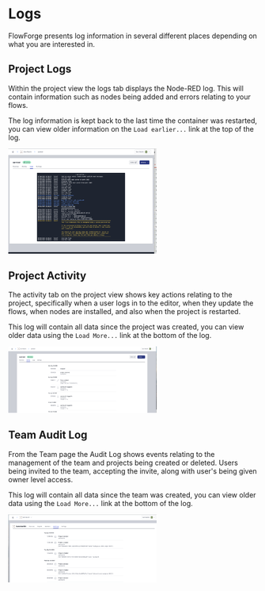 # Logs

FlowForge presents log information in several different places depending on what you are interested in.

## Project Logs

Within the project view the logs tab displays the Node-RED log. This will contain information such as nodes being added and errors relating to your flows.

The log information is kept back to the last time the container was restarted, you can view older information on the `Load earlier...` link at the top of the log.

<img src="images/projectlog.png" width=300 />

## Project Activity

The activity tab on the project view shows key actions relating to the project, specifically when a user logs in to the editor, when they update the flows, when nodes are installed, and also when the project is restarted.

This log will contain all data since the project was created, you can view older data using the `Load More...` link at the bottom of the log.

<img src="images/projectactivity.png" width=300 />

## Team Audit Log

From the Team page the Audit Log shows events relating to the management of the team and projects being created or deleted.
Users being invited to the team, accepting the invite, along with user's being given owner level access.

This log will contain all data since the team was created, you can view older data using the `Load More...` link at the bottom of the log.

<img src="images/teamauditlog.png" width=300 />
